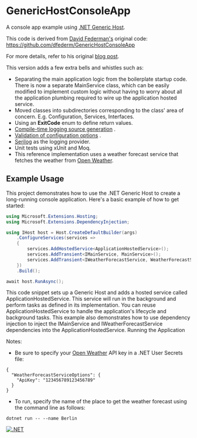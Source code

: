 # GenericHostConsoleApp

A console app example
using [.NET Generic Host](https://docs.microsoft.com/en-us/aspnet/core/fundamentals/host/generic-host).

This code is derived from [David Federman's](https://github.com/dfederm) original
code: https://github.com/dfederm/GenericHostConsoleApp

For more details, refer to his original [blog post](https://dfederm.com/building-a-console-app-with-.net-generic-host/).

This version adds a few extra bells and whistles such as:

* Separating the main application logic from the boilerplate startup code. There is now a separate MainService class,
  which can be easily modified to implement custom logic without having to worry about all the application plumbing
  required to wire up the application hosted service.
* Moved classes into subdirectories corresponding to the class' area of concern. E.g. Configuration, Services,
  Interfaces.
* Using an **ExitCode** enum to define return values.
* [Compile-time logging source generation](https://docs.microsoft.com/en-us/dotnet/core/extensions/logger-message-generator)
  .
* [Validation of configuration options](https://docs.microsoft.com/en-us/dotnet/core/extensions/options#options-validation)
  .
* [Serilog](https://serilog.net) as the logging provider.
* Unit tests using xUnit and Moq.
* This reference implementation uses a weather forecast service that fetches the weather from [Open Weather](https://openweathermap.org).

## Example Usage

This project demonstrates how to use the .NET Generic Host to create a long-running console application. Here's a basic example of how to get started:

```C#
using Microsoft.Extensions.Hosting;
using Microsoft.Extensions.DependencyInjection;

using IHost host = Host.CreateDefaultBuilder(args)
    .ConfigureServices(services =>
    {
        services.AddHostedService<ApplicationHostedService>();
        services.AddTransient<IMainService, MainService>(); 
        services.AddTransient<IWeatherForecastService, WeatherForecastService>();
    })
    .Build();

await host.RunAsync();
```

This code snippet sets up a Generic Host and adds a hosted service called ApplicationHostedService. This service will run in the background and perform tasks as defined in its implementation. You can reuse ApplicationHostedService to handle the application's lifecycle and background tasks.
This example also demonstrates how to use dependency injection to inject the IMainService and IWeatherForecastService dependencies into the ApplicationHostedService.
Running the Application

Notes:
* Be sure to specify your [Open Weather](https://openweathermap.org) API key in a .NET User Secrets file:

```
{
  "WeatherForecastServiceOptions": {
    "ApiKey": "123456789123456789"
  }
}
```

* To run, specify the name of the place to get the weather forecast using the command line as follows:
```
dotnet run -- --name Berlin
```

[![.NET](https://github.com/egarcia74/GenericHostConsoleApp/actions/workflows/dotnet.yml/badge.svg)](https://github.com/egarcia74/GenericHostConsoleApp/actions/workflows/dotnet.yml)
